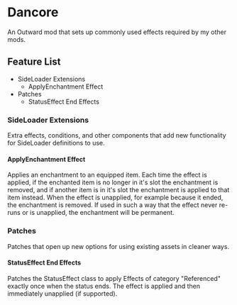 # Dancore
An Outward mod that sets up commonly used effects required by my other mods.

## Feature List
 - SideLoader Extensions
    - ApplyEnchantment Effect
 - Patches
    - StatusEffect End Effects

### SideLoader Extensions
Extra effects, conditions, and other components that add new functionality for SideLoader definitions to use.

#### ApplyEnchantment Effect
Applies an enchantment to an equipped item. Each time the effect is applied, if the enchanted item is no longer in it's slot the enchantment is removed, and if another item is in it's slot the enchantment is applied to that item instead. When the effect is unapplied, for example because it ended, the enchantment is removed. If used in such a way that the effect never re-runs or is unapplied, the enchantment will be permanent.

### Patches
Patches that open up new options for using existing assets in cleaner ways.

#### StatusEffect End Effects
Patches the StatusEffect class to apply Effects of category "Referenced" exactly once when the status ends. The effect is applied and then immediately unapplied (if supported).